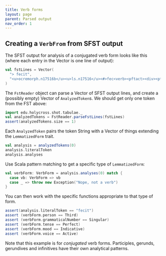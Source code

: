```yaml
---
title: Verb forms
layout: page
parent: Parsed output
nav_order: 1
---
```




## Creating a `VerbFrom` from SFST output

The SFST output for analysis of a conjugated verb form looks like this (where each entry in the Vector is one line of output):

```scala mdoc:silent
val fstLines = Vector(
  "> fecit",
  "<u>ocremorph.n17516b</u><u>ls.n17516</u><#>fec<verb><pftact><div><pftact><verb>it<3rd><sg><pft><indic><act><u>livymorph.pftact_pft3</u>"
)
```

The `FstReader` object can parse a Vector of SFST output lines, and create a (possibly empty) Vector of `AnalyzedToken`s.  We should get only one token from the FST above:


```scala mdoc:silent
import edu.holycross.shot.tabulae._
val analyzedTokens = FstReader.parseFstLines(fstLines)
assert(analyzedTokens.size == 1)

```


Each `AnalyzedToken` pairs the token String with a Vector of things extending the  `LemmatizedForm` trait.

```scala mdoc:silent
val analysis = analyzedTokens(0)
analysis.literalToken
analysis.analyses
```

Use Scala pattern matching to get a specific type of `LemmatizedForm`:

```scala mdoc:silent
val verbForm: VerbForm = analysis.analyses(0) match {
  case vb: VerbForm => vb
  case _ => throw new Exception("Nope, not a verb")
}
```

You can then work with the specific functions appropriate to that type of form.

```scala mdoc:silent
assert(analysis.literalToken == "fecit")
assert (verbForm.person == Third)
assert (verbForm.grammaticalNumber == Singular)
assert (verbForm.tense == Perfect)
assert (verbForm.mood == Indicative)
assert (verbForm.voice == Active)
```

Note that this example is for *conjugated* verb forms. Participles, gerunds, gerundives and infinitives have their own analytical patterns.

